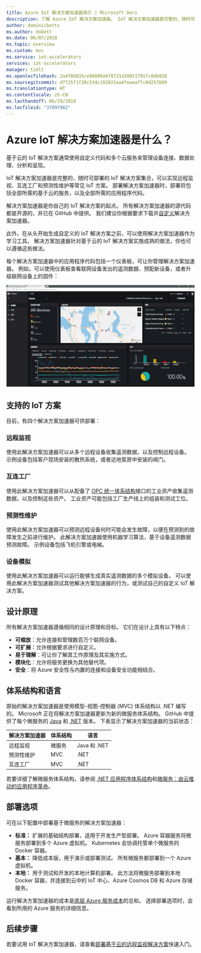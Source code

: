 ```yaml
---
title: Azure IoT 解决方案加速器简介 | Microsoft Docs
description: 了解 Azure IoT 解决方案加速器。 IoT 解决方案加速器是完整的、随时可部署的端到端 IoT 解决方案。
author: dominicbetts
ms.author: dobett
ms.date: 06/07/2018
ms.topic: overview
ms.custom: mvc
ms.service: iot-accelerators
services: iot-accelerators
manager: timlt
ms.openlocfilehash: 2a4f0b035ce80809a678731a50921791fc0db928
ms.sourcegitcommit: d7725f1f20c534c102021aa4feaea7fc0d257609
ms.translationtype: HT
ms.contentlocale: zh-CN
ms.lasthandoff: 06/29/2018
ms.locfileid: "37097982"
---
```

# <a name="what-are-azure-iot-solution-accelerators"></a>Azure IoT 解决方案加速器是什么？

基于云的 IoT 解决方案通常使用自定义代码和多个云服务来管理设备连接、数据处理、分析和呈现。

IoT 解决方案加速器是完整的、随时可部署的 IoT 解决方案集合，可以实现远程监视、互连工厂和预测性维护等常见 IoT 方案。 部署解决方案加速器时，部署将包括全部所需的基于云的服务，以及全部所需的应用程序代码。

解决方案加速器是你自己的 IoT 解决方案的起点。 所有解决方案加速器的源代码都是开源的，并已在 GitHub 中提供。 我们建议你根据要求下载并[自定义](iot-accelerators-remote-monitoring-customize.md)解决方案加速器。

此外，在从头开始生成自定义的 IoT 解决方案之前，可以使用解决方案加速器作为学习工具。 解决方案加速器针对基于云的 IoT 解决方案实施成熟的做法，你也可以遵循这些做法。

每个解决方案加速器中的应用程序代码包括一个仪表板，可让你管理解决方案加速器。 例如，可以使用仪表板查看联网设备发出的遥测数据、预配新设备，或者升级联网设备上的固件：

[![解决方案仪表板](./media/about-iot-accelerators/dashboard-inline.png)](./media/about-iot-accelerators/dashboard-expanded.png#lightbox)

## <a name="supported-iot-scenarios"></a>支持的 IoT 方案

目前，有四个解决方案加速器可供部署：

### <a name="remote-monitoring"></a>远程监视

使用此解决方案加速器可以从多个远程设备收集遥测数据，以及控制远程设备。 示例设备包括客户现场安装的散热系统，或者远地泵房中安装的阀门。

### <a name="connected-factory"></a>互连工厂

使用此解决方案加速器可以从配备了 [OPC 统一体系结构](https://opcfoundation.org/about/opc-technologies/opc-ua/)接口的工业资产收集遥测数据，以及控制这些资产。 工业资产可能包括工厂生产线上的组装和测试工位。

### <a name="predictive-maintenance"></a>预测性维护

使用此解决方案加速器可以预测远程设备何时可能会发生故障，以便在预测到的故障发生之前进行维护。 此解决方案加速器使用机器学习算法，基于设备遥测数据预测故障。 示例设备包括飞机引擎或电梯。

### <a name="device-simulation"></a>设备模拟

使用此解决方案加速器可以运行能够生成真实遥测数据的多个模拟设备。 可以使用此解决方案加速器测试其他解决方案加速器的行为，或测试自己的自定义 IoT 解决方案。

## <a name="design-principles"></a>设计原理

所有解决方案加速器遵循相同的设计原理和目标。 它们在设计上具有以下特点：

* **可缩放**：允许连接和管理数百万个联网设备。
* **可扩展**：允许根据要求进行自定义。
* **易于理解**：可让你了解其工作原理及其实施方式。
* **模块化**：允许将服务更换为其他替代项。
* **安全**：将 Azure 安全性与内置的连接和设备安全功能相结合。

## <a name="architectures-and-languages"></a>体系结构和语言

原始的解决方案加速器是使用模型-视图-控制器 (MVC) 体系结构以 .NET 编写的。 Microsoft 正在将解决方案加速器更新为新的微服务体系结构。 GitHub 中提供了每个微服务的 [Java](https://github.com/Azure/azure-iot-pcs-remote-monitoring-java) 和 [.NET](https://github.com/Azure/azure-iot-pcs-remote-monitoring-dotnet) 版本。 下表显示了解决方案加速器的当前状态：

| 解决方案加速器   | 体系结构  | 语言     |
| ---------------------- | ------------- | ------------- |
| 远程监视      | 微服务 | Java 和 .NET |
| 预测性维护 | MVC           | .NET          |
| 互连工厂      | MVC           | .NET          |

若要详细了解微服务体系结构，请参阅 [.NET 应用程序体系结构](https://www.microsoft.com/net/learn/architecture)和[微服务：由云推动的应用程序革命](https://azure.microsoft.com/blog/microservices-an-application-revolution-powered-by-the-cloud/)。

## <a name="deployment-options"></a>部署选项

可在以下配置中部署基于微服务的解决方案加速器：

* **标准：** 扩展的基础结构部署，适用于开发生产型部署。 Azure 容器服务将微服务部署到多个 Azure 虚拟机。 Kubernetes 会协调托管单个微服务的 Docker 容器。
* **基本：** 降低成本版，用于演示或部署测试。 所有微服务都部署到一个 Azure 虚拟机。
* **本地：** 用于测试和开发的本地计算机部署。 此方法将微服务部署到本地 Docker 容器，并连接到云中的 IoT 中心、Azure Cosmos DB 和 Azure 存储服务。

运行解决方案加速器的成本是[底层 Azure 服务成本](https://azure.microsoft.com/pricing)的总和。 选择部署选项时，会看到所用的 Azure 服务的详细信息。

## <a name="next-steps"></a>后续步骤

若要试用 IoT 解决方案加速器，请查看[部署基于云的远程监视解决方案](quickstart-remote-monitoring-deploy.md)快速入门。
